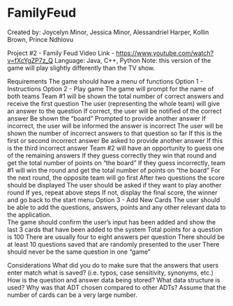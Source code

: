 # FamilyFeud
Created by:
Joycelyn Minor,
Jessica Minor,
Alessandriel Harper,
Kollin Brown, 
Prince Ndhlovu



Project #2 - Family Feud
Video Link - https://www.youtube.com/watch?v=fXcYgZP7z_Q
Language:  Java, C++, Python
Note: this version of the game will play slightly differently than the TV show. 

Requirements
The game should have a menu of functions
Option 1 - Instructions
Option 2 - Play game
The game will prompt for the name of both teams
Team #1 will be shown the total number of correct answers and receive the first question
The user (representing the whole team) will give an answer to the question
If correct, the user will be 
notified of the correct answer
Be shown the “board” 
Prompted to provide another answer
If incorrect, 
the user will be informed the answer is incorrect
The user will be shown the number of incorrect answers to that question so far
If this is the first or second incorrect answer
Be asked to provide another answer
If this is the third incorrect answer
Team #2 will have an opportunity to guess one of the remaining answers
If they guess correctly they win that round and get the total number of points on “the board”
If they guess incorrectly, team #1 will win the round and get the total number of points on “the board”
For the next round, the opposite team will go first
After two questions 
the score should be displayed
The user should be asked if they want to play another round
If yes, repeat above steps
If not, display the final score, the winner and go back to the start menu
Option 3 - Add New Cards
The user should be able to add the questions, answers, points and any other relevant data to the application.  
The game should confirm the user’s input has been added and show the last 3 cards that have been added to the system
Total points for a question is 100
There are usually four to eight answers per question
There should be at least 10 questions saved that are randomly presented to the user
There should never be the same question in one “game”

Considerations
What did you do to make sure that the answers that users enter match what is saved? (i.e. typos, case sensitivity, synonyms, etc.)
How is the question and answer data being stored? What data structure is used? Why was that ADT chosen compared to other ADTs? Assume that the number of cards can be a very large number. 
